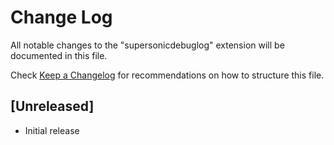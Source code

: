 # Change Log

All notable changes to the "supersonicdebuglog" extension will be documented in this file.

Check [Keep a Changelog](http://keepachangelog.com/) for recommendations on how to structure this file.

## [Unreleased]

- Initial release
